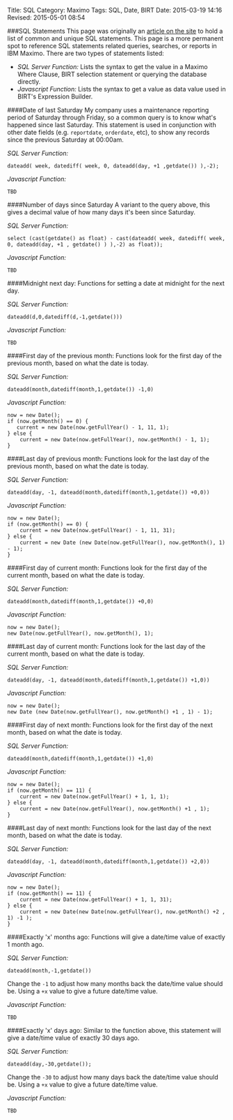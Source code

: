 Title: SQL
Category: Maximo
Tags: SQL, Date, BIRT
Date: 2015-03-19 14:16
Revised: 2015-05-01 08:54

###SQL Statements
This page was originally an [article on the site](http://mygeekdaddy.net/2013/04/17/javascript-date-functions-in-birt/) to hold a list of common and unique SQL statements. This page is a more permanent spot to reference SQL statements related queries, searches, or reports in IBM Maximo. There are two types of statements listed:

* _SQL Server Function:_ Lists the syntax to get the value in a Maximo Where Clause, BIRT selection statement or querying the database directly.
* _Javascript Function:_ Lists the syntax to get a value as data value used in BIRT's Expression Builder.

####Date of last Saturday
My company uses a maintenance reporting period of Saturday through Friday, so a common query is to know what's happened since last Saturday. This statement is used in conjunction with other date fields (e.g. `reportdate`, `orderdate`, etc), to show any records since the previous Saturday at 00:00am.

_SQL Server Function:_

	dateadd( week, datediff( week, 0, dateadd(day, +1 ,getdate()) ),-2);

_Javascript Function:_

	TBD

####Number of days since Saturday
A variant to the query above, this gives a decimal value of how many days it's been since Saturday.

_SQL Server Function:_

	select (cast(getdate() as float) - cast(dateadd( week, datediff( week, 0, dateadd(day, +1 , getdate() ) ),-2) as float));
	
_Javascript Function:_

	TBD

####Midnight next day:
Functions for setting a date at midnight for the next day.

_SQL Server Function:_

	dateadd(d,0,datediff(d,-1,getdate()))

_Javascript Function:_

	TBD

####First day of the previous month:
Functions look for the first day of the previous month, based on what the date is today.

_SQL Server Function:_

	dateadd(month,datediff(month,1,getdate()) -1,0)

_Javascript Function:_

	now = new Date();
	if (now.getMonth() == 0) {
 	   current = new Date(now.getFullYear() - 1, 11, 1);
	} else {
	    current = new Date(now.getFullYear(), now.getMonth() - 1, 1);
	}
	
####Last day of previous month:
Functions look for the last day of the previous month, based on what the date is today.

_SQL Server Function:_

	dateadd(day, -1, dateadd(month,datediff(month,1,getdate()) +0,0))

_Javascript Function:_

	now = new Date();
	if (now.getMonth() == 0) {
	    current = new Date(now.getFullYear() - 1, 11, 31);
	} else {
	    current = new Date (new Date(now.getFullYear(), now.getMonth(), 1) - 1);
	}
	
####First day of current month:
Functions look for the first day of the current month, based on what the date is today.

_SQL Server Function:_

	dateadd(month,datediff(month,1,getdate()) +0,0)

_Javascript Function:_

	now = new Date();
	new Date(now.getFullYear(), now.getMonth(), 1);
	
####Last day of current month:
Functions look for the last day of the current month, based on what the date is today.

_SQL Server Function:_

	dateadd(day, -1, dateadd(month,datediff(month,1,getdate()) +1,0))

_Javascript Function:_

	now = new Date();
	new Date (new Date(now.getFullYear(), now.getMonth() +1 , 1) - 1);
	
####First day of next month:
Functions look for the first day of the next month, based on what the date is today.

_SQL Server Function:_

	dateadd(month,datediff(month,1,getdate()) +1,0)

_Javascript Function:_

	now = new Date();
	if (now.getMonth() == 11) {
	    current = new Date(now.getFullYear() + 1, 1, 1);
	} else {
	    current = new Date(now.getFullYear(), now.getMonth() +1 , 1);
	}
	
####Last day of next month:
Functions look for the last day of the next month, based on what the date is today.

_SQL Server Function:_

	dateadd(day, -1, dateadd(month,datediff(month,1,getdate()) +2,0))

_Javascript Function:_

	now = new Date();
	if (now.getMonth() == 11) {
	    current = new Date(now.getFullYear() + 1, 1, 31);
	} else {
	    current = new Date(new Date(now.getFullYear(), now.getMonth() +2 , 1) -1 );
	}

####Exactly 'x' months ago:
Functions will give a date/time value of exactly 1 month ago.

_SQL Server Function:_

	dateadd(month,-1,getdate())
	
Change the `-1` to adjust how many months back the date/time value should be. Using a `+x` value to give a future date/time value.

_Javascript Function:_

	TBD
	
####Exactly 'x' days ago:
Similar to the function above, this statement will give a date/time value of exactly 30 days ago.

_SQL Server Function:_

	dateadd(day,-30,getdate());
	
Change the `-30` to adjust how many days back the date/time value should be. Using a `+x` value to give a future date/time value.

_Javascript Function:_

	TBD
